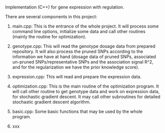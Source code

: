 Implementation (C++) for gene expression with regulation.

There are several components in this project:

1. main.cpp: This is the entrance of the whole project. It will process some command line options, initialize some data and call other routines (mainly the routine for optimization).

2. genotype.cpp: This will read the genotype dosage data from prepared repository. It will also process the pruned SNPs according to the information we have at hand (dosage data of pruned SNPs, associated un-pruned SNPs/representative SNPs and the association signal R^2, and for the regularization we have the prior knowledge score).

3. expression.cpp: This will read and prepare the expression data.

4. optimization.cpp: This is the main routine of the optimization program. It will call other routine to get genotype data and work on expression data, for stochastic gradient descent. It may call other subroutines for detailed stochastic gradient descent algorithm.

5. basic.cpp: Some basic functions that may be used by the whole program.

6. xxx